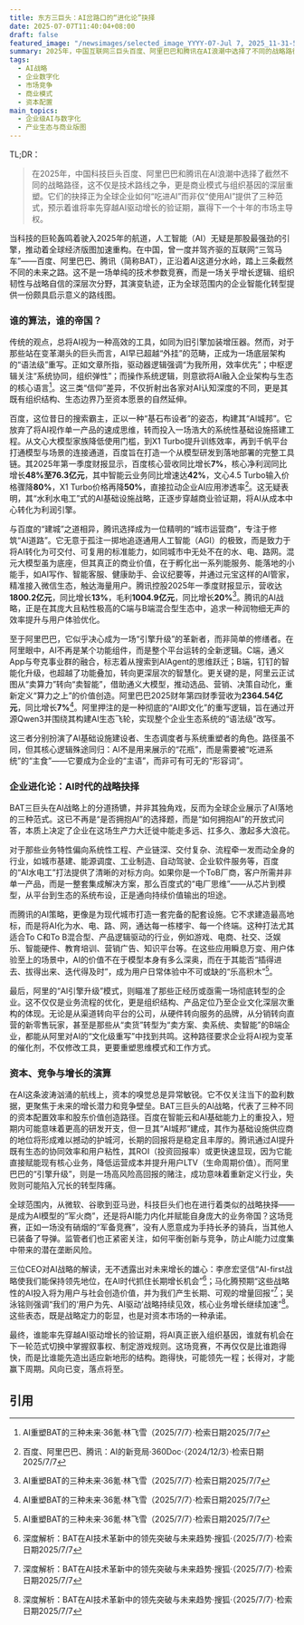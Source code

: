 ```yaml
---
title: 东方三巨头：AI岔路口的“进化论”抉择
date: 2025-07-07T11:40:04+08:00
draft: false
featured_image: "/newsimages/selected_image_YYYY-07-Jul 7, 2025_11-31-52-777.jpg"
summary: 2025年，中国互联网三巨头百度、阿里巴巴和腾讯在AI浪潮中选择了不同的战略路径：百度深耕基础设施，腾讯强化生态赋能，阿里重塑业务引擎。这些策略差异不仅影响其自身增长，更提供了全球企业AI转型的三种范式，预示着谁能率先将AI内化为核心基因，谁就能在智能时代掌握未来的市场主导权和价值创造规则。
tags: 
  - AI战略
  - 企业数字化
  - 市场竞争
  - 商业模式
  - 资本配置
main_topics: 
  - 企业级AI与数字化
  - 产业生态与商业版图
---
```


TL;DR：
>在2025年，中国科技巨头百度、阿里巴巴和腾讯在AI浪潮中选择了截然不同的战略路径，这不仅是技术路线之争，更是商业模式与组织基因的深层重塑。它们的抉择正为全球企业如何“吃进AI”而非仅“使用AI”提供了三种范式，预示着谁将率先穿越AI驱动增长的验证期，赢得下一个十年的市场主导权。

当科技的巨轮轰鸣着驶入2025年的航道，人工智能（AI）无疑是那股最强劲的引擎，推动着全球经济版图加速重构。在中国，曾一度并驾齐驱的互联网“三驾马车”——百度、阿里巴巴、腾讯（简称BAT），正沿着AI这道分水岭，踏上三条截然不同的未来之路。这不是一场单纯的技术参数竞赛，而是一场关乎增长逻辑、组织韧性与战略自信的深层次分野，其演变轨迹，正为全球范围内的企业智能化转型提供一份颇具启示意义的路线图。

### 谁的算法，谁的帝国？

传统的观点，总将AI视为一种高效的工具，如同为旧引擎加装增压器。然而，对于那些站在变革潮头的巨头而言，AI早已超越“外挂”的范畴，正成为一场底层架构的“语法级”重写。正如文章所指，驱动器逻辑强调“为我所用，效率优先”；中枢逻辑关注“系统协同，组织弹性”；而操作系统逻辑，则意欲将AI融入企业架构与生态的核心语言[^1]。这三类“信仰”差异，不仅折射出各家对AI认知深度的不同，更是其既有组织结构、生态边界乃至资本愿景的自然延伸。

百度，这位昔日的搜索霸主，正以一种“基石布设者”的姿态，构建其“AI城邦”。它放弃了将AI视作单一产品的速成思维，转而投入一场浩大的系统性基础设施搭建工程。从文心大模型家族降低使用门槛，到X1 Turbo提升训练效率，再到千帆平台打通模型与场景的连接通道，百度旨在打造一个从模型研发到落地部署的完整工具链。其2025年第一季度财报显示，百度核心营收同比增长**7%**，核心净利润同比增长**48%**至**76.3亿元**，其中智能云业务同比增速达**42%**，文心4.5 Turbo输入价格骤降**80%**，X1 Turbo价格再降**50%**，直接拉动企业AI应用渗透率[^2]。这无疑表明，其“水利水电工”式的AI基础设施战略，正逐步穿越商业验证期，将AI从成本中心转化为利润引擎。

与百度的“建城”之道相异，腾讯选择成为一位精明的“城市运营商”，专注于修筑“AI道路”。它无意于孤注一掷地追逐通用人工智能（AGI）的极致，而是致力于将AI转化为可交付、可复用的标准能力，如同城市中无处不在的水、电、路网。混元大模型虽为底座，但其真正的商业价值，在于孵化出一系列能服务、能落地的小能手，如AI写作、智能客服、健康助手、会议纪要等，并通过元宝这样的AI管家，精准接入微信生态，触达海量用户。腾讯控股2025年一季度财报显示，营收达**1800.2亿元**，同比增长**13%**，毛利**1004.9亿元**，同比增长**20%**[^3]。腾讯的AI战略，正是在其庞大且粘性极高的C端与B端混合型生态中，追求一种润物细无声的效率提升与用户体验优化。

至于阿里巴巴，它似乎决心成为一场“引擎升级”的革新者，而非简单的修缮者。在阿里眼中，AI不再是某个功能组件，而是整个平台运转的全新逻辑。C端，通义App与夸克事业群的融合，标志着从搜索到AIAgent的思维跃迁；B端，钉钉的智能化升级，也超越了功能叠加，转向更深层次的智慧化。更关键的是，阿里云正试图从“卖算力”转向“卖智能”，借助通义大模型，推动选品、营销、决策自动化，重新定义“算力之上”的价值创造。阿里巴巴2025财年第四财季营收为**2364.54亿元**，同比增长**7%**[^4]。阿里押注的是一种彻底的“AI即文化”的重写逻辑，旨在通过开源Qwen3并围绕其构建AI生态飞轮，实现整个企业生态系统的“语法级”改写。

这三者分别扮演了AI基础设施建设者、生态调度者与系统重塑者的角色。路径虽不同，但其核心逻辑殊途同归：AI不是用来展示的“花瓶”，而是需要被“吃进系统”的“主食”——它要成为企业的“主语”，而非可有可无的“形容词”。

### 企业进化论：AI时代的战略抉择

BAT三巨头在AI战略上的分道扬镳，并非其独角戏，反而为全球企业展示了AI落地的三种范式。这已不再是“是否拥抱AI”的选择题，而是“如何拥抱AI”的开放式问答，本质上决定了企业在这场生产力大迁徙中能走多远、扛多久、激起多大浪花。

对于那些业务特性偏向系统性工程、产业链深、交付复杂、流程牵一发而动全身的行业，如城市基建、能源调度、工业制造、自动驾驶、企业软件服务等，百度的“AI水电工”打法提供了清晰的对标方向。如果你是一个ToB厂商，客户所需并非单一产品，而是一整套集成解决方案，那么百度式的“电厂思维”——从芯片到模型，从平台到生态的系统布设，正是通向持续价值输出的坦途。

而腾讯的AI策略，更像是为现代城市打造一套完备的配套设施。它不求建造最高地标，而是将AI化为水、电、路、网，通达每一栋楼宇、每一个终端。这种打法尤其适合To C和To B混合型、产品逻辑驱动的行业，例如游戏、电商、社交、泛娱乐、智能硬件、教育培训、营销广告、知识平台等。在这些应用瞬息万变、用户体验至上的场景中，AI的价值不在于模型本身有多么深奥，而在于其能否“插得进去、拔得出来、迭代得及时”，成为用户日常体验中不可或缺的“乐高积木”[^5]。

最后，阿里的“AI引擎升级”模式，则瞄准了那些正经历或亟需一场彻底转型的企业。这不仅仅是业务流程的优化，更是组织结构、产品定位乃至企业文化深层次重构的体现。无论是从渠道转向平台的公司，从硬件转向服务的品牌，从分销转向直营的新零售玩家，甚至是那些从“卖货”转型为“卖方案、卖系统、卖智能”的B端企业，都能从阿里对AI的“文化级重写”中找到共鸣。这种路径要求企业将AI视为变革的催化剂，不仅修改工具，更要重塑思维模式和工作方式。

### 资本、竞争与增长的演算

在AI这条波涛汹涌的航线上，资本的嗅觉总是异常敏锐。它不仅关注当下的盈利数据，更聚焦于未来的增长潜力和竞争壁垒。BAT三巨头的AI战略，代表了三种不同的资本配置效率和股东价值创造路径。百度在智能云和AI基础能力上的重投入，短期内可能意味着更高的研发开支，但一旦其“AI城邦”建成，其作为基础设施供应商的地位将形成难以撼动的护城河，长期的回报将是稳定且丰厚的。腾讯通过AI提升既有生态的协同效率和用户粘性，其ROI（投资回报率）或更快速显现，因为它能直接赋能现有核心业务，降低运营成本并提升用户LTV（生命周期价值）。而阿里巴巴的“引擎升级”，则是一场高风险高回报的赌注，成功意味着重新定义行业，失败则可能陷入冗长的转型阵痛。

全球范围内，从微软、谷歌到亚马逊，科技巨头们也在进行着类似的战略抉择——是成为AI模型的“军火商”，还是将AI能力内化并赋能自身庞大的业务帝国？这场竞赛，正如一场没有硝烟的“军备竞赛”，没有人愿意成为手持长矛的骑兵，当其他人已装备了导弹。监管者们也正紧密关注，如何平衡创新与竞争，防止AI能力过度集中带来的潜在垄断风险。

三位CEO对AI战略的解读，无不透露出对未来增长的雄心：李彦宏坚信“AI-first战略使我们能保持领先地位，在AI时代抓住长期增长机会”[^6]；马化腾预期“这些战略性的AI投入将为用户与社会创造价值，并为我们产生长期、可观的增量回报”[^7]；吴泳铭则强调“我们的‘用户为先、AI驱动’战略持续见效，核心业务增长继续加速”[^8]。这些表态，既是战略定力的彰显，也是对资本市场的一种承诺。

最终，谁能率先穿越AI驱动增长的验证期，将AI真正嵌入组织基因，谁就有机会在下一轮范式切换中掌握叙事权、制定游戏规则。这场竞赛，不再仅仅是比谁跑得快，而是比谁能先造出适应新地形的结构。跑得快，可能领先一程；长得对，才能赢下周期。风向已变，落点将至。

## 引用

[^1]: AI重塑BAT的三种未来·36氪·林飞雪（2025/7/7）·检索日期2025/7/7
[^2]: 百度、阿里巴巴、腾讯：AI的新竞局·360Doc·（2024/12/3）·检索日期2025/7/7
[^3]: AI重塑BAT的三种未来·36氪·林飞雪（2025/7/7）·检索日期2025/7/7
[^4]: AI重塑BAT的三种未来·36氪·林飞雪（2025/7/7）·检索日期2025/7/7
[^5]: AI重塑BAT的三种未来·36氪·林飞雪（2025/7/7）·检索日期2025/7/7
[^6]: 深度解析：BAT在AI技术革新中的领先突破与未来趋势·搜狐·（2025/7/7）·检索日期2025/7/7
[^7]: 深度解析：BAT在AI技术革新中的领先突破与未来趋势·搜狐·（2025/7/7）·检索日期2025/7/7
[^8]: 深度解析：BAT在AI技术革新中的领先突破与未来趋势·搜狐·（2025/7/7）·检索日期2025/7/7
